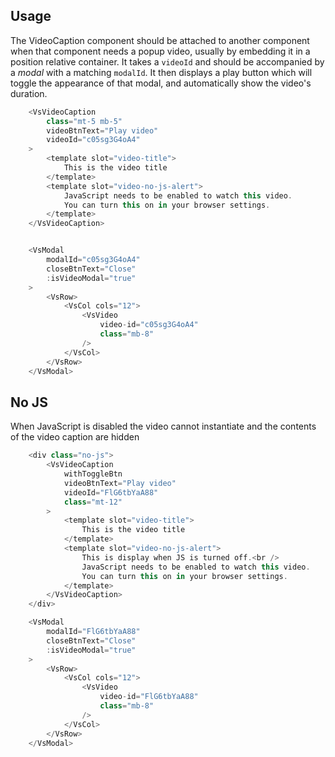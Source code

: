## Usage

The VideoCaption component should be attached to another component when that component needs a
popup video, usually by embedding it in a position relative container. It takes a `videoId`
and should be accompanied by a *modal* with a matching `modalId`. It then displays a play button
which will toggle the appearance of that modal, and automatically show the video's duration.

```js
    <VsVideoCaption
        class="mt-5 mb-5"
        videoBtnText="Play video"
        videoId="c05sg3G4oA4"
    >
        <template slot="video-title">
            This is the video title
        </template>
        <template slot="video-no-js-alert">
            JavaScript needs to be enabled to watch this video.
            You can turn this on in your browser settings.
        </template>
    </VsVideoCaption>


    <VsModal
        modalId="c05sg3G4oA4"
        closeBtnText="Close"
        :isVideoModal="true"
    >
        <VsRow>
            <VsCol cols="12">
                <VsVideo
                    video-id="c05sg3G4oA4"
                    class="mb-8"
                />
            </VsCol>
        </VsRow>
    </VsModal>
```

## No JS

When JavaScript is disabled the video cannot instantiate and the contents of the video caption are
hidden

```js
    <div class="no-js">
        <VsVideoCaption
            withToggleBtn
            videoBtnText="Play video"
            videoId="FlG6tbYaA88"
            class="mt-12"
        >
            <template slot="video-title">
                This is the video title
            </template>
            <template slot="video-no-js-alert">
                This is display when JS is turned off.<br />
                JavaScript needs to be enabled to watch this video.
                You can turn this on in your browser settings.
            </template>
        </VsVideoCaption>
    </div>

    <VsModal
        modalId="FlG6tbYaA88"
        closeBtnText="Close"
        :isVideoModal="true"
    >
        <VsRow>
            <VsCol cols="12">
                <VsVideo
                    video-id="FlG6tbYaA88"
                    class="mb-8"
                />
            </VsCol>
        </VsRow>
    </VsModal>
```
